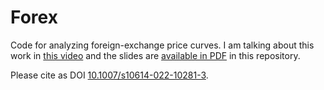 # Forex

Code for analyzing foreign-exchange price curves. I am talking about this work in [this video](https://youtu.be/Pk04ey1tbjw) and the
slides are
[available in PDF](https://github.com/satuelisa/Forex/blob/master/slides.pdf) in
this repository. 
	
Please cite as DOI [10.1007/s10614-022-10281-3](https://doi.org/10.1007/s10614-022-10281-3).
